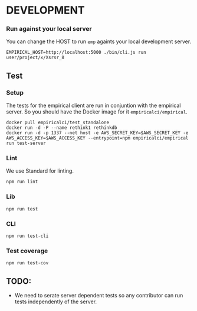 # DEVELOPMENT

### Run against your local server
You can change the HOST to run ``emp`` againts your local development server.
```
EMPIRICAL_HOST=http://localhost:5000 ./bin/cli.js run user/project/x/Xsrsr_8
```

## Test
### Setup
The tests for the empirical client are run in conjuntion with the empirical server. 
So you should have the Docker image for it ``empiricalci/empirical``.

```
docker pull empiricalci/test_standalone
docker run -d -P --name rethink1 rethinkdb
docker run -d -p 1337 --net host -e AWS_SECRET_KEY=$AWS_SECRET_KEY -e AWS_ACCESS_KEY=$AWS_ACCESS_KEY --entrypoint=npm empiricalci/empirical run test-server
```

### Lint
We use Standard for linting.
```
npm run lint
```

### Lib
```
npm run test
```

### CLI
```
npm run test-cli
```

### Test coverage
```
npm run test-cov
```

## TODO:
- We need to serate server dependent tests so any contributor can run tests independently of the server.
